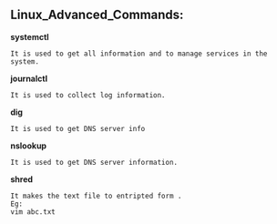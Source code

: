 ## Linux_Advanced_Commands:

**systemctl**
```
It is used to get all information and to manage services in the system.
```
**journalctl**
```
It is used to collect log information.
```
**dig**
```
It is used to get DNS server info
```
**nslookup**
```
It is used to get DNS server information.
```
**shred**
```
It makes the text file to entripted form .
Eg:
vim abc.txt
